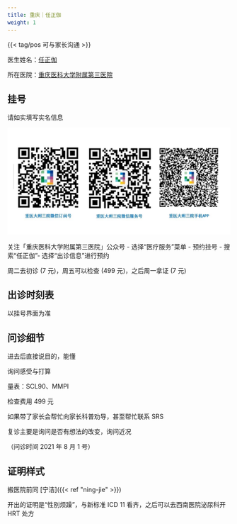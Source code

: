 ```yaml
---
title: 重庆｜任正伽
weight: 1
---
```


{{< tag/pos 可与家长沟通 >}}

医生姓名：[任正伽](https://www.haodf.com/doctor/5630749638.html)

所在医院：[重庆医科大学附属第三医院](https://amap.com/place/B0FFGPSPQC)

## 挂号

请如实填写实名信息

![QRCode List](contact.jpg)

关注「重庆医科大学附属第三医院」公众号 - 选择“医疗服务”菜单 - 预约挂号 - 搜索“任正伽”- 选择“出诊信息”进行预约

周二去初诊 (7 元)，周五可以检查 (499 元)，之后周一拿证 (7 元)

## 出诊时刻表

以挂号界面为准

## 问诊细节

进去后直接说目的，能懂

询问感受与打算

量表：SCL90、MMPI

检查费用 499 元

如果带了家长会帮忙向家长科普劝导，甚至帮忙联系 SRS

复诊主要是询问是否有想法的改变，询问近况

（问诊时间 2021 年 8 月 1 号）

## 证明样式

搬医院前同 [宁洁]({{< ref "ning-jie" >}})

开出的证明是“性别烦躁”，与新标准 ICD 11 看齐，之后可以去西南医院泌尿科开 HRT 处方
